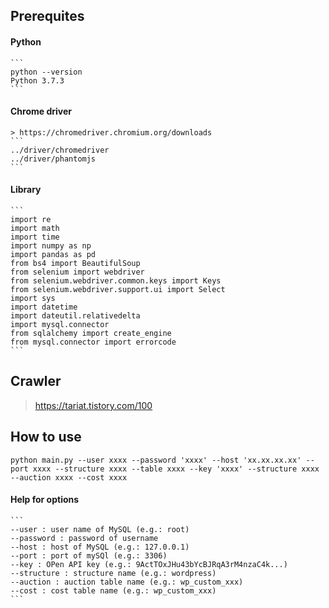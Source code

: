 ## Prerequites
  #### Python
    ```
    python --version
    Python 3.7.3
    ```
  #### Chrome driver
    > https://chromedriver.chromium.org/downloads
    ```
    ../driver/chromedriver
    ../driver/phantomjs
    ```
  #### Library
    ```
    import re
    import math
    import time
    import numpy as np
    import pandas as pd
    from bs4 import BeautifulSoup
    from selenium import webdriver
    from selenium.webdriver.common.keys import Keys
    from selenium.webdriver.support.ui import Select
    import sys
    import datetime
    import dateutil.relativedelta
    import mysql.connector
    from sqlalchemy import create_engine
    from mysql.connector import errorcode
    ```
## Crawler
  > https://tariat.tistory.com/100

## How to use
  ```
  python main.py --user xxxx --password 'xxxx' --host 'xx.xx.xx.xx' --port xxxx --structure xxxx --table xxxx --key 'xxxx' --structure xxxx --auction xxxx --cost xxxx
  ```
  #### Help for options
    ```
    --user : user name of MySQL (e.g.: root)
    --password : password of username
    --host : host of MySQL (e.g.: 127.0.0.1)
    --port : port of mySQl (e.g.: 3306)
    --key : OPen API key (e.g.: 9ActTOxJHu43bYcBJRqA3rM4nzaC4k...)
    --structure : structure name (e.g.: wordpress)
    --auction : auction table name (e.g.: wp_custom_xxx)
    --cost : cost table name (e.g.: wp_custom_xxx)
    ```
